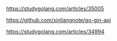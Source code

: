 https://studygolang.com/articles/35005

https://github.com/xinliangnote/go-gin-api

https://studygolang.com/articles/34994